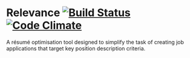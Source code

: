 # Relevance [![Build Status](https://travis-ci.org/marchenk/relevance.svg?branch=master)](https://travis-ci.org/marchenk/relevance) [![Code Climate](https://codeclimate.com/github/marchenk/relevance/badges/gpa.svg)](https://codeclimate.com/github/marchenk/relevance)
A résumé optimisation tool designed to simplify the task of creating job applications that target key position description criteria.
